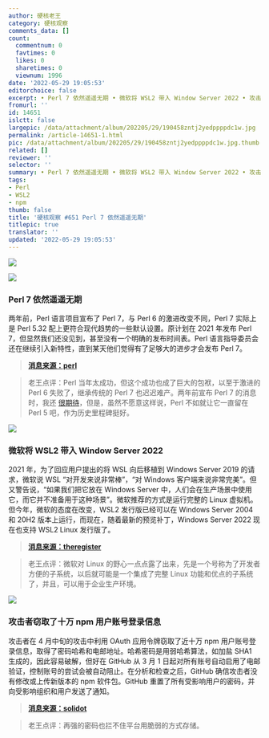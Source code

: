 ```yaml
---
author: 硬核老王
category: 硬核观察
comments_data: []
count:
  commentnum: 0
  favtimes: 0
  likes: 0
  sharetimes: 0
  viewnum: 1996
date: '2022-05-29 19:05:53'
editorchoice: false
excerpt: • Perl 7 依然遥遥无期 • 微软将 WSL2 带入 Window Server 2022 • 攻击者窃取了十万 npm 用户账号登录信息
fromurl: ''
id: 14651
islctt: false
largepic: /data/attachment/album/202205/29/190458zntj2yedppppdc1w.jpg
permalink: /article-14651-1.html
pic: /data/attachment/album/202205/29/190458zntj2yedppppdc1w.jpg.thumb.jpg
related: []
reviewer: ''
selector: ''
summary: • Perl 7 依然遥遥无期 • 微软将 WSL2 带入 Window Server 2022 • 攻击者窃取了十万 npm 用户账号登录信息
tags:
- Perl
- WSL2
- npm
thumb: false
title: '硬核观察 #651 Perl 7 依然遥遥无期'
titlepic: true
translator: ''
updated: '2022-05-29 19:05:53'
---
```


![](/data/attachment/album/202205/29/190458zntj2yedppppdc1w.jpg)


![](/data/attachment/album/202205/29/190505nsdhh15gkfsagdgm.jpg)


### Perl 7 依然遥遥无期


两年前，Perl 语言项目宣布了 Perl 7，与 Perl 6 的激进改变不同，Perl 7 实际上是 Perl 5.32 配上更符合现代趋势的一些默认设置。原计划在 2021 年发布 Perl 7，但显然我们还没见到，甚至没有一个明确的发布时间表。Perl 语言指导委员会还在继续引入新特性，直到某天他们觉得有了足够大的进步才会发布 Perl 7。



> 
> **[消息来源：perl](http://blogs.perl.org/users/psc/2022/05/what-happened-to-perl-7.html)**
> 
> 
> 



> 
> 老王点评：Perl 当年太成功，但这个成功也成了巨大的包袱，以至于激进的 Perl 6 失败了，继承传统的 Perl 7 也迟迟难产。两年前宣布 Perl 7 的消息时，我还 [很期待](/article-12349-1.html)，但是，虽然不愿意这样说，Perl 不如就让它一直留在 Perl 5 吧，作为历史里程碑挺好。
> 
> 
> 


![](/data/attachment/album/202205/29/190516zpm41hh34bbhlhd4.jpg)


### 微软将 WSL2 带入 Window Server 2022


2021 年，为了回应用户提出的将 WSL 向后移植到 Windows Server 2019 的请求，微软说 WSL “对开发来说非常棒”，“对 Windows 客户端来说非常完美”。但又警告说，“如果我们把它放在 Windows Server 中，人们会在生产场景中使用它，而它并不准备用于这种场景”。微软推荐的方式是运行完整的 Linux 虚拟机。但今年，微软的态度在改变，WSL2 发行版已经可以在 Windows Server 2004 和 20H2 版本上运行，而现在，随着最新的预览补丁，Windows Server 2022 现在也支持 WSL2 Linux 发行版了。



> 
> **[消息来源：theregister](https://www.theregister.com/2022/05/26/wsl2_windows_server_2022/)**
> 
> 
> 



> 
> 老王点评：微软对 Linux 的野心一点点露了出来，先是一个号称为了开发者方便的子系统，以后就可能是一个集成了完整 Linux 功能和优点的子系统了，并且，可以用于企业生产环境。
> 
> 
> 


![](/data/attachment/album/202205/29/190529lcj6jfbz6jzy018b.jpg)


### 攻击者窃取了十万 npm 用户账号登录信息


攻击者在 4 月中旬的攻击中利用 OAuth 应用令牌窃取了近十万 npm 用户账号登录信息，取得了密码哈希和电邮地址。哈希密码是用弱哈希算法，如加盐 SHA1 生成的，因此容易破解，但好在 GitHub 从 3 月 1 日起对所有账号自动启用了电邮验证，控制账号的尝试会被自动阻止。在分析和检查之后，GitHub 确信攻击者没有修改或上传新版本的 npm 软件包。GitHub 重置了所有受影响用户的密码，并向受影响组织和用户发送了通知。



> 
> **[消息来源：solidot](https://www.solidot.org/story?sid=71665)**
> 
> 
> 



> 
> 老王点评：再强的密码也拦不住平台用脆弱的方式存储。
> 
> 
>